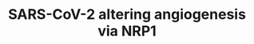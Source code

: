 ---
annotations:
- type: Pathway Ontology
  value: disease pathway
- type: Disease Ontology
  value: severe acute respiratory syndrome
- type: Disease Ontology
  value: COVID-19
authors:
- SVossen
- Fehrhart
- Lenaszabo
- Eweitz
description: Mechanism of how the SARS-cov-2 virus is involved in altering angiogenesis
  and how NRP1 might play a role as an entry factor for the virus.
last-edited: 2021-06-03
organisms:
- Homo sapiens
redirect_from:
- /index.php/Pathway:WP5065
- /instance/WP5065
schema-jsonld:
- '@context': https://schema.org/
  '@id': https://wikipathways.github.io/pathways/WP5065.html
  '@type': Dataset
  creator:
    '@type': Organization
    name: WikiPathways
  description: Mechanism of how the SARS-cov-2 virus is involved in altering angiogenesis
    and how NRP1 might play a role as an entry factor for the virus.
  keywords:
  - Angiogenesis
  - KDR
  - NRP1
  - S1
  - Membrane fusion
  - FURIN
  - Surface glycoprotein S
  - VEGFA
  - ACE2
  - S2
  license: CC0
  name: SARS-CoV-2 altering angiogenesis via NRP1
seo: CreativeWork
title: SARS-CoV-2 altering angiogenesis via NRP1
wpid: WP5065
---